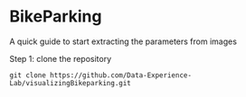 # BikeParking

A quick guide to start extracting the parameters from images

Step 1: clone the repository
```
git clone https://github.com/Data-Experience-Lab/visualizingBikeparking.git
```
